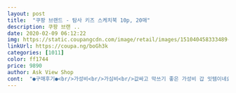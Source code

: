 ```yaml
---
layout: post 
title:  "쿠팡 브랜드 - 탐사 키즈 스케치북 10p, 20매" 
description: 쿠팡 브랜 ..
date: 2020-02-09 06:12:22 
img: https://static.coupangcdn.com/image/retail/images/151040458333489-495ddd56-fae7-423d-83c5-ea2574021fdd.jpg 
linkUrl: https://coupa.ng/boGh3k 
categories: [1011] 
color: ff1744 
price: 9890 
author: Ask View Shop 
cont:  "●구매후기●<br/>가성비<br/>가심비<br/>값싸고 막쓰기 좋은 가성비 갑 잇템이네요<br/>그래서 탐사브랜드에서 나오는 스케치북을 10묶음 사봤네요.<br/><br/>그런데 스케치북 하나주면 동그라미 한번 그리고 넘기고 또 동그라미 그리고 넘기고<br/>그렇다고 헌 스케치북을 주니<br/>그리구 뒷표지에 색칠놀이를 할 수 있는게 가장 좋았어요!!<br/>뒷면에 그림을 그리면 조~~~금 비치는편이에용<br/>또 와이어링 때문에 한번씩 손을 다치기도 하는데<br/>마지막사진에 동그라미 있는 부분이 비치는정도입니다^^<br/>매번 동그라미만 그리거든요 ㅋㅋㅋ<br/>모두 만족요^^<br/>물감 사용도 된다고 하니 다음에는 물감놀이 해주려구여ㅎㅎ<br/>부드럽게 잘 그려지고 밀리거나 그런 게 없어요!<br/>사실 낙서죠<br/>상상의 나래를 활짝 펼칠수 있어 좋아요 ^^<br/>스케치북 소진율이 대단합니다.<br/><br/>스케치북은 적당한 두께인 거 같은데<br/>싸이즈는 제가 줄자로 체크 해봤어요 그래서 진 참조 하세요<br/>아기들이 쓰기에 너무 좋지만 어른들이 써도<br/>아이도 새 스케치북 보니<br/>아이들 연습용 스케치북으로 최고에요<br/>양이 많아서 아이가 상상의 나래를 펼치기에 아주 좋습니다<br/>와이어링이 튀어나오지 않고<br/>일단 아이가 스케치북에 그림 그리는걸? 좋아해요<br/>일단 캐릭터들이 너무 귀여워서 조카도 너무 좋아해요^^<br/>일반 문구점에 파는 스케치북과 같아요<br/>잘 마감 되어있어서 손 다칠걱정은 없네욤^^<br/>재미없어서 그리지도 않구요 ㅋㅋ<br/>저렴하게 쓰기 좋은 스케치북 추천합니다^^<br/>조카랑 저녁먹고 바로 스케치북에 그림 그려봤는데<br/>종이재질도 좋습니다 ^^<br/>좋을거같은 탐사스케치북 추천입니다ㅎㅎ♡<br/>캐릭터가 귀여워서 눈에 확 들어오더라구요~<br/>탐사스케치북 후기입니다♡<br/>가성비<br/>가심비<br/>값싸고 막쓰기 좋은 가성비 갑 잇템이네요<br/>그래서 탐사브랜드에서 나오는 스케치북을 10묶음 사봤네요.<br/><br/>그런데 스케치북 하나주면 동그라미 한번 그리고 넘기고 또 동그라미 그리고 넘기고<br/>그렇다고 헌 스케치북을 주니<br/>그리구 뒷표지에 색칠놀이를 할 수 있는게 가장 좋았어요!!<br/>뒷면에 그림을 그리면 조~~~금 비치는편이에용<br/>또 와이어링 때문에 한번씩 손을 다치기도 하는데<br/>마지막사진에 동그라미 있는 부분이 비치는정도입니다^^<br/>매번 동그라미만 그리거든요 ㅋㅋㅋ<br/>모두 만족요^^<br/>물감 사용도 된다고 하니 다음에는 물감놀이 해주려구여ㅎㅎ<br/>부드럽게 잘 그려지고 밀리거나 그런 게 없어요!<br/>사실 낙서죠<br/>상상의 나래를 활짝 펼칠수 있어 좋아요 ^^<br/>스케치북 소진율이 대단합니다.<br/><br/>스케치북은 적당한 두께인 거 같은데<br/>싸이즈는 제가 줄자로 체크 해봤어요 그래서 진 참조 하세요<br/>아기들이 쓰기에 너무 좋지만 어른들이 써도<br/>아이도 새 스케치북 보니<br/>아이들 연습용 스케치북으로 최고에요<br/>양이 많아서 아이가 상상의 나래를 펼치기에 아주 좋습니다<br/>와이어링이 튀어나오지 않고<br/>일단 아이가 스케치북에 그림 그리는걸? 좋아해요<br/>일단 캐릭터들이 너무 귀여워서 조카도 너무 좋아해요^^<br/>일반 문구점에 파는 스케치북과 같아요<br/>잘 마감 되어있어서 손 다칠걱정은 없네욤^^<br/>재미없어서 그리지도 않구요 ㅋㅋ<br/>저렴하게 쓰기 좋은 스케치북 추천합니다^^<br/>조카랑 저녁먹고 바로 스케치북에 그림 그려봤는데<br/>종이재질도 좋습니다 ^^<br/>좋을거같은 탐사스케치북 추천입니다ㅎㅎ♡<br/>캐릭터가 귀여워서 눈에 확 들어오더라구요~<br/>탐사스케치북 후기입니다♡<br/>가성비<br/>가심비<br/>값싸고 막쓰기 좋은 가성비 갑 잇템이네요<br/>그래서 탐사브랜드에서 나오는 스케치북을 10묶음 사봤네요.<br/><br/>그런데 스케치북 하나주면 동그라미 한번 그리고 넘기고 또 동그라미 그리고 넘기고<br/>그렇다고 헌 스케치북을 주니<br/>그리구 뒷표지에 색칠놀이를 할 수 있는게 가장 좋았어요!!<br/>뒷면에 그림을 그리면 조~~~금 비치는편이에용<br/>또 와이어링 때문에 한번씩 손을 다치기도 하는데<br/>마지막사진에 동그라미 있는 부분이 비치는정도입니다^^<br/>매번 동그라미만 그리거든요 ㅋㅋㅋ<br/>모두 만족요^^<br/>물감 사용도 된다고 하니 다음에는 물감놀이 해주려구여ㅎㅎ<br/>부드럽게 잘 그려지고 밀리거나 그런 게 없어요!<br/>사실 낙서죠<br/>상상의 나래를 활짝 펼칠수 있어 좋아요 ^^<br/>스케치북 소진율이 대단합니다.<br/><br/>스케치북은 적당한 두께인 거 같은데<br/>싸이즈는 제가 줄자로 체크 해봤어요 그래서 진 참조 하세요<br/>아기들이 쓰기에 너무 좋지만 어른들이 써도<br/>아이도 새 스케치북 보니<br/>아이들 연습용 스케치북으로 최고에요<br/>양이 많아서 아이가 상상의 나래를 펼치기에 아주 좋습니다<br/>와이어링이 튀어나오지 않고<br/>일단 아이가 스케치북에 그림 그리는걸? 좋아해요<br/>일단 캐릭터들이 너무 귀여워서 조카도 너무 좋아해요^^<br/>일반 문구점에 파는 스케치북과 같아요<br/>잘 마감 되어있어서 손 다칠걱정은 없네욤^^<br/>재미없어서 그리지도 않구요 ㅋㅋ<br/>저렴하게 쓰기 좋은 스케치북 추천합니다^^<br/>조카랑 저녁먹고 바로 스케치북에 그림 그려봤는데<br/>종이재질도 좋습니다 ^^<br/>좋을거같은 탐사스케치북 추천입니다ㅎㅎ♡<br/>캐릭터가 귀여워서 눈에 확 들어오더라구요~<br/>탐사스케치북 후기입니다♡<br/>" 
---
```

